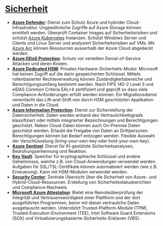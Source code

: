 # [Sicherheit]

* **[Azure Defender]**: Dienst zum Schutz Azure und hybrider
    Cloud-Infrastruktur. Ungewöhnliche Zugriffe auf Azure Storage können
    ermittelt werden. Überprüft Container Images auf Sicherheitsrisiken und
    schützt [Azure Kubernetes](/container.md) Instanzen. Schützt Windows
    Server und Clients und Linux Server und analysiert Sicherheitsrisiken auf
    VMs. Mit [Azure Arc](/hybrid-multicloud.md) können Ressourcen
    ausserhalb der Azure Cloud abgedeckt werden.
* **[Azure DDoS Protection]**: Schutz vor verteilten Denial-of-Service Attacken
    und deren Kosten.
* **[Azure Dedicated HSM]**: Privates Hardware-Sicherheits-Modul. Microsoft hat
    keinen Zugriff auf die darin gespeicherten Schlüssel. Mittels
    rollenbasierter Rechteverwaltung können Zuständigkeitsbereiche und
    Berechtigungsumfang bestimmt werden. Nach FIPS 140-2 Level 3 und eIDAS
    Common Criteria EAL+4 zertifiziert und geprüft so dass viele
    Compliance-Anforderungen erfüllt werden können. Ein Migrationsdienst
    vereinfacht das Lift-and-Shift von durch HSM geschützten Applikation und
    Daten in die Cloud.
* **[Azure Information Protection]**: Dienst zur Sicherstellung der
    Datensicherheit. Daten werden anhand des Vertraulichkeitsgrads
    klassifiziert oder mittels integrierter Bezeichnungen und Berechtigungen
    geschützt. Neben Cloud-Daten können auch On-Premise Daten geschützt
    werden. Erlaubt die Freigabe von Daten an Drittpersonen. Berechtigungen
    können bei Bedarf entzogen werden. Flexible Auswahl der Verschlüsselung
    (bring-your-own-key oder hold-your-own-key).
* **[Azure Sentinel]**: Dienst für KI-gestützte
    Sicherheitsanalysen, Bedrohungserkennung und Reaktion.
* **[Key Vault]**: Speicher für kryptographische Schlüssel und andere
    Geheimnisse, welche z.B. von Cloud-Anwendungen verwendet werden. Aufgaben
    für SSL/TSL-Zertifikate können automatisiert werden (wie z.B.
    Erneuerung). Kann mit HSM-Modulen verwendet werden.
* **[Security Center]**: Zentrale Übersicht über die Sicherheit von Azure- und
    Hybrid-Cloud-Ressourcen. Erstellung von Sicherheitsstatusberichten und
    Compliance-Nachweis.
* **[Microsoft Azure Attestation]**: Bietet eine Remoteüberprüfung der
    Integrität und Vertrauenswürdigkeit einer Plattform und der dort
    ausgeführten Programmen, bevor mit dieser vertrauliche Daten ausgetauscht
    werden. Unterstützt Trusted-Platform-Module (TPM),
    Trusted-Execution-Environment (TEE), Intel Software Guard Extensions
    (SGX) und Virtualisierungsbasierte-Sicherheits-Enklaven (VBS).

[Sicherheit]: https://azure.microsoft.com/de-de/services/#security
[Azure Defender]: https://azure.microsoft.com/de-de/services/azure-defender/
[Azure DDoS Protection]: https://azure.microsoft.com/de-de/services/ddos-protection/
[Azure Dedicated HSM]: https://azure.microsoft.com/de-de/services/azure-dedicated-hsm/
[Azure Information Protection]: https://azure.microsoft.com/de-de/services/information-protection/
[Azure Sentinel]: https://azure.microsoft.com/de-de/services/azure-sentinel/
[Key Vault]: https://azure.microsoft.com/de-de/services/key-vault/
[Security Center]: https://azure.microsoft.com/de-de/services/security-center/
[Microsoft Azure Attestation]: https://azure.microsoft.com/de-de/services/azure-attestation/
